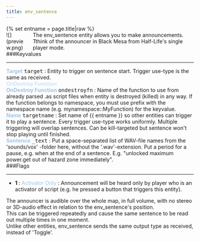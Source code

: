 ```yaml
---
title: env_sentence
---
```

<div>{% set entname = page.title|raw %}</div>
<div class="container previewimg">
<div class="columns">
<div class="imagepadding column col-auto" markdown="1">![](preview.png)</div>
<div class="column entityentry" markdown="1">The env_sentence entity allows you to make announcements. Tthink of the announcer in Black Mesa from Half-Life's single player mode.</div>
</div>
</div>
###Keyvalues
<hr>
<div class="entityentry" markdown="1">
<span style="color:#9fc5e8;"><b>Target</b></span> <kbd  class="tooltip" data-tooltip="target_destination">target</kbd> :
Entity to trigger on sentence start. Trigger use-type is the same as received.
</div>
<div class="accordion entityentry">
<input type="checkbox" id="accordion-1" name="accordion-checkbox" hidden>
<label class="accordion-header" for="accordion-1">
<span style="color:#cae4fc;"><b>OnDestroy Function</b></span>
<i class="icon icon-arrow-right mr-1"></i>
</label>
<div class="accordion-body entgroup">
<div class="entityentry" markdown="1">
<span style="color:#9fc5e8;"><b>OnDestroy Function</b></span> <kbd  class="tooltip" data-tooltip="string">ondestroyfn</kbd> :
Name of the function to use from already parsed .as script files when entity is destroyed (killed) in any way. If the function belongs to namespace, you must use prefix with the namespace name (e.g. mynamespace::MyFunction) for the keyvalue.
</div>
</div>
</div>
<div class="entityentry" markdown="1">
<span style="color:#9fc5e8;"><b>Name</b></span> <kbd  class="tooltip" data-tooltip="target_source">targetname</kbd> :
Set name of {{ entname }} so other entities can trigger it to play a sentence. Every trigger use-type works uniformly. Multiple triggering will overlap sentences. Can be kill-targeted but sentence won't stop playing until finished.
</div>
<div class="entityentry" markdown="1">
<span style="color:#9fc5e8;"><b>Sentence</b></span> <kbd  class="tooltip" data-tooltip="string">_text</kbd> :
Put a space-separated list of WAV-file names from the 'sounds/vox' -folder here, without the '.wav'-extension. Put a period for a pause, e.g. when at the end of a sentence. E.g. "unlocked maximum power.get out of hazard zone immediately".
</div>
###Flags
<hr>
<div class="entityflags">
<ul>
<li class="imagepadding" markdown="1"><b>1 </b> : <span style="color:#9fc5e8;">Activator Only</span> : Announcement will be heard only by player who is an activator of script (e.g. he pressed a button that triggers this entity).</li>
</ul>
</div>
<div class="notices blue" markdown="1">The announcer is audible over the whole map, in full volume, with no stereo or 3D-audio effect in relation to the env_sentence's position.</div>
<div class="notices blue" markdown="1">This can be triggered repeatedly and cause the same sentence to be read out multiple times in one moment.</div>
<div class="notices blue" markdown="1">Unlike other entities, env_sentence sends the same output type as received, instead of 'Toggle'.</div>
